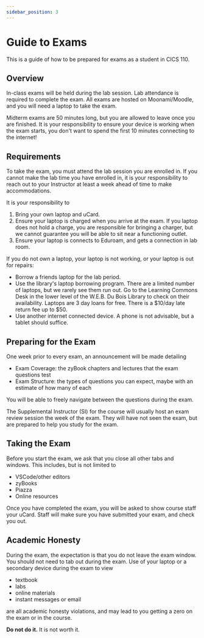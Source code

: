 ```yaml
---
sidebar_position: 3
---
```


# Guide to Exams
This is a guide of how to be prepared for exams as a student in CICS 110.

## Overview
In-class exams will be held during the lab session. Lab attendance is required to complete the exam. All exams are hosted on Moonami/Moodle, and you will need a laptop to take the exam.

Midterm exams are 50 minutes long, but you are allowed to leave once you are finished. It is your responsibility to ensure your device is working when the exam starts, you don't want to spend the first 10 minutes connecting to the internet! 
## Requirements
To take the exam, you must attend the lab session you are enrolled in.
If you cannot make the lab time you have enrolled in, it is your responsibility to reach out to your Instructor at least a week ahead of time to make accommodations. 

It is your responsibility to
1. Bring your own laptop and uCard.
2. Ensure your laptop is charged when you arrive at the exam. If you laptop does not hold a charge, you are responsible for bringing a charger, but we cannot guarantee you will be able to sit near a functioning outlet. 
3. Ensure your laptop is connects to Eduroam, and gets a connection in lab room.

If you do not own a laptop, your laptop is not working, or your laptop is out for repairs:
- Borrow a friends laptop for the lab period.
- Use the library's laptop borrowing program. There are a limited number of laptops, but we rarely see them run out. Go to the Learning Commons Desk in the lower level of the W.E.B. Du Bois Library to check on their availability. Laptops are 3 day loans for free. There is a $10/day late return fee up to $50.
- Use another internet connected device. A phone is not advisable, but a tablet should suffice.

## Preparing for the Exam
One week prior to every exam, an announcement will be made detailing
- Exam Coverage: the zyBook chapters and lectures that the exam questions test
- Exam Structure: the types of questions you can expect, maybe with an estimate of how many of each

You will be able to freely navigate between the questions during the exam.

The Supplemental Instructor (SI) for the course will usually host an exam review session the week of the exam.
They will have not seen the exam, but are prepared to help you study for the exam.

## Taking the Exam
Before you start the exam, we ask that you close all other tabs and windows. This includes, but is not limited to
- VSCode/other editors
- zyBooks
- Piazza
- Online resources

Once you have completed the exam, you will be asked to show course staff your uCard. Staff will make sure you have submitted your exam, and check you out. 
## Academic Honesty
During the exam, the expectation is that you do not leave the exam window. You should not need to tab out during the exam. Use of your laptop or a secondary device during the exam to view
- textbook
- labs
- online materials
- instant messages or email

are all academic honesty violations, and may lead to you getting a zero on the exam or in the course. 

**Do not do it.** It is not worth it.